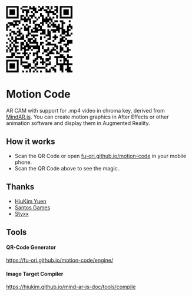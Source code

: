 <img src="engine/qrcode-default.png" width="180">

# Motion Code

AR CAM with support for .mp4 video in chroma key, derived from <a href="https://github.com/hiukim/mind-ar-js">MindAR.js</a>.
You can create motion graphics in After Effects or other animation software and display them in Augmented Reality.

## How it works
- Scan the QR Code or open <a href="https://fu-ori.github.io/motion-code/">fu-ori.github.io/motion-code</a> in your mobile phone.
- Scan the QR Code above to see the magic..

## Thanks
- <a href="https://github.com/hiukim" target="_blank">HiuKim Yuen</a>
- <a href="https://santos-games.com" target="_blank">Santos Games</a>
- <a href="https://github.com/pedrostyxx" target="blank">Styxx</a>

## Tools

#### QR-Code Generator
https://fu-ori.github.io/motion-code/engine/

#### Image Target Compiler
https://hiukim.github.io/mind-ar-js-doc/tools/compile


